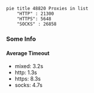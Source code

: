 
```mermaid
pie title 48820 Proxies in list
    "HTTP" : 21300
    "HTTPS": 5648
    "SOCKS" : 26858
```

### Some Info
#### Average Timeout

- mixed: 3.2s
- http: 1.3s
- https: 8.3s
- socks: 4.7s